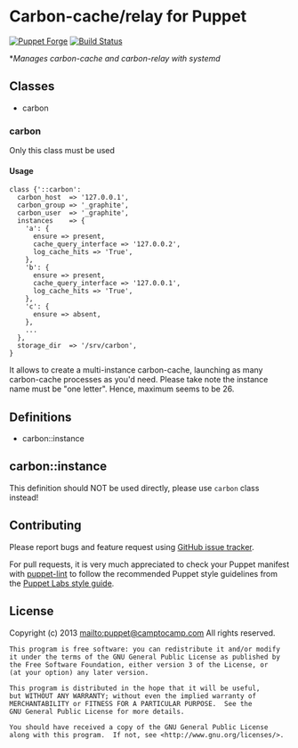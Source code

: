 # Carbon-cache/relay for Puppet

[![Puppet Forge](http://img.shields.io/puppetforge/v/camptocamp/carbon.svg)](https://forge.puppetlabs.com/camptocamp/carbon)
[![Build Status](https://travis-ci.org/camptocamp/puppet-carbon.png?branch=master)](https://travis-ci.org/camptocamp/puppet-carbon)

**Manages carbon-cache and carbon-relay with systemd*


## Classes

* carbon

### carbon

Only this class must be used

#### Usage
```Puppet
class {'::carbon':
  carbon_host  => '127.0.0.1',
  carbon_group => '_graphite',
  carbon_user  => '_graphite',
  instances    => {
    'a': {
      ensure => present,
      cache_query_interface => '127.0.0.2',
      log_cache_hits => 'True',
    },
    'b': {
      ensure => present,
      cache_query_interface => '127.0.0.1',
      log_cache_hits => 'True',
    },
    'c': {
      ensure => absent,
    },
    ...
  },
  storage_dir  => '/srv/carbon',
}
```

It allows to create a multi-instance carbon-cache, launching as many carbon-cache processes as you'd need.
Please take note the instance name must be "one letter". Hence, maximum seems to be 26.

## Definitions

* carbon::instance

## carbon::instance

This definition should NOT be used directly, please use ```carbon``` class instead!

## Contributing

Please report bugs and feature request using [GitHub issue
tracker](https://github.com/camptocamp/puppet-carbon/issues).

For pull requests, it is very much appreciated to check your Puppet manifest
with [puppet-lint](https://github.com/camptocamp/puppet-carbon/issues) to follow the recommended Puppet style guidelines from the
[Puppet Labs style guide](http://docs.puppetlabs.com/guides/style_guide.html).

## License

Copyright (c) 2013 <mailto:puppet@camptocamp.com> All rights reserved.

    This program is free software: you can redistribute it and/or modify
    it under the terms of the GNU General Public License as published by
    the Free Software Foundation, either version 3 of the License, or
    (at your option) any later version.

    This program is distributed in the hope that it will be useful,
    but WITHOUT ANY WARRANTY; without even the implied warranty of
    MERCHANTABILITY or FITNESS FOR A PARTICULAR PURPOSE.  See the
    GNU General Public License for more details.

    You should have received a copy of the GNU General Public License
    along with this program.  If not, see <http://www.gnu.org/licenses/>.

